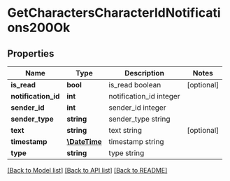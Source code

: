 # GetCharactersCharacterIdNotifications200Ok

## Properties
Name | Type | Description | Notes
------------ | ------------- | ------------- | -------------
**is_read** | **bool** | is_read boolean | [optional] 
**notification_id** | **int** | notification_id integer | 
**sender_id** | **int** | sender_id integer | 
**sender_type** | **string** | sender_type string | 
**text** | **string** | text string | [optional] 
**timestamp** | [**\DateTime**](\DateTime.md) | timestamp string | 
**type** | **string** | type string | 

[[Back to Model list]](../README.md#documentation-for-models) [[Back to API list]](../README.md#documentation-for-api-endpoints) [[Back to README]](../README.md)


